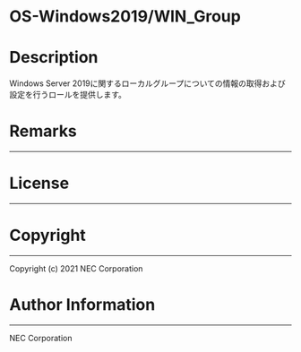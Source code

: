 OS-Windows2019/WIN_Group
=======================================================
# Description
Windows Server 2019に関するローカルグループについての情報の取得および設定を行うロールを提供します。

# Remarks
-------

# License
-------

# Copyright
---------
Copyright (c) 2021 NEC Corporation

# Author Information
------------------
NEC Corporation
